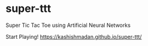 # super-ttt
Super Tic Tac Toe using Artificial Neural Networks

Start Playing! 
https://kashishmadan.github.io/super-ttt/
